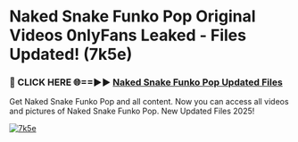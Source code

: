 # Naked Snake Funko Pop Original Videos 0nlyFans Leaked - Files Updated! (7k5e)

<h3>🔴 CLICK HERE 🌐==►► <a href="https://tinyurl.com/up5wt9bj" rel="nofollow">Naked Snake Funko Pop Updated Files</a></h3>

Get Naked Snake Funko Pop and all content. Now you can access all videos and pictures of Naked Snake Funko Pop. New Updated Files 2025!

[![7k5e](https://i.imgur.com/ABiUzMV.gif)](https://tinyurl.com/up5wt9bj)

